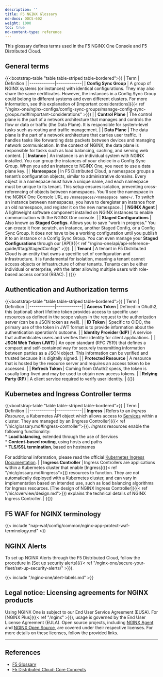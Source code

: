 ```yaml
---
description: ''
title: F5 NGINX Glossary
nd-docs: DOCS-602
weight: 1000
toc: true
nd-content-type: reference
---
```


This glossary defines terms used in the F5 NGINX One Console and F5 Distributed Cloud.

## General terms

{{<bootstrap-table "table table-striped table-bordered">}}
| Term        | Definition |
|-------------|-------------|
| **Config Sync Group** | A group of NGINX systems (or instances) with identical configurations. They may also share the same certificates. However, the instances in a Config Sync Group could belong to different systems and even different clusters. For more information, see this explanation of [Important considerations]({{< ref "/nginx-one/nginx-configs/config-sync-groups/manage-config-sync-groups.md#important-considerations" >}}) |
| **Control Plane** | The control plane is the part of a network architecture that manages and controls the flow or data or traffic (the Data Plane). It is responsible for system-level tasks such as routing and traffic management. |
| **Data Plane** | The data plane is the part of a network architecture that carries user traffic. It handles tasks like forwarding data packets between devices and managing network communication. In the context of NGINX, the data plane is responsible for tasks such as load balancing, caching, and serving web content. |
| **Instance** | An instance is an individual system with NGINX installed. You can group the instances of your choice in a Config Sync Group. When you add an instance to NGINX One, you need to use a data plane key. |
| **Namespace** | In F5 Distributed Cloud, a namespace groups a tenant’s configuration objects, similar to administrative domains. Every object in a namespace must have a unique name, and each namespace must be unique to its tenant. This setup ensures isolation, preventing cross-referencing of objects between namespaces. You'll see the namespace in the NGINX One Console URL as `/namespaces/<namespace name>/`. To switch an instance between namespaces, you have to deregister an instance from an old namespace, and register it on the new namespace. |
| **NGINX Agent**                      | A lightweight software component installed on NGINX instances to enable communication with the NGINX One console.                                      |
| **Staged Configurations** | Also known as **Staged Configs**. Allows you to save "work in progress." You can create it from scratch, an Instance, another Staged Config, or a Config Sync Group. It does _not_ have to be a working configuration until you publish it to an instance or a Config Sync Group. You can even manage your **Staged Configurations** through our [API]({{< ref "/nginx-one/api/api-reference-guide/#tag/StagedConfigs" >}}). |
| **Tenant** | A tenant in F5 Distributed Cloud is an entity that owns a specific set of configuration and infrastructure. It is fundamental for isolation, meaning a tenant cannot access objects or infrastructure of other tenants. Tenants can be either individual or enterprise, with the latter allowing multiple users with role-based access control (RBAC). |
{{</bootstrap-table>}}

## Authentication and Authorization terms

{{<bootstrap-table "table table-striped table-bordered">}}
| Term        | Definition |
|-------------|-------------|
| **Access Token** | Defined in OAuth2, this (optional) short lifetime token provides access to specific user resources as defined in the scope values in the request to the authorization server (can be a JSON token as well). |
| **ID Token** | Specific to OIDC, the primary use of the token in JWT format is to provide information about the authentication operation's outcome. |
| **Identity Provider (IdP)** | A service that authenticates users and verifies their identity for client applications. |
| **JSON Web Token (JWT)** | An open standard (RFC 7519) that defines a compact and self-contained way for securely transmitting information between parties as a JSON object. This information can be verified and trusted because it is digitally signed. |
| **Protected Resource** | A resource that is hosted by the resource server and requires an access token to be accessed. |
| **Refresh Token** | Coming from OAuth2 specs, the token is usually long-lived and may be used to obtain new access tokens. |
| **Relying Party (RP)** | A client service required to verify user identity. |
{{</bootstrap-table>}}

## Kubernetes and Ingress Controller terms

{{<bootstrap-table "table table-striped table-bordered">}}
| Term        | Definition |
|-------------|-------------|
| **Ingress** | Refers to an *Ingress Resource*, a Kubernetes API object which allows access to [Services](https://kubernetes.io/docs/concepts/services-networking/service/) within a cluster. They are managed by an [Ingress Controller]({{< ref "/nic/glossary.md#ingress-controller">}}). *Ingress* resources enable the following functionality:<br>* **Load balancing**, extended through the use of Services<br>* **Content-based routing**, using hosts and paths<br>* **TLS/SSL termination**, based on hostnames<br><br>For additional information, please read the official [Kubernetes Ingress Documentation](https://kubernetes.io/docs/concepts/services-networking/ingress/). |
| **Ingress Controller** | Ingress Controllers are applications within a Kubernetes cluster that enable [Ingress]({{< ref "/nic/glossary.md#ingress">}}) resources to function. They are not automatically deployed with a Kubernetes cluster, and can vary in implementation based on intended use, such as load balancing algorithms for Ingress resources. [The design of NGINX Ingress Controller]({{< ref "/nic/overview/design.md">}}) explains the technical details of NGINX Ingress Controller. |
{{</bootstrap-table>}}

## F5 WAF for NGINX terminology

{{< include "nap-waf/config/common/nginx-app-protect-waf-terminology.md" >}}

## NGINX Alerts

To set up NGINX Alerts through the F5 Distributed Cloud, follow the procedure in [Set up security alerts]({{< ref "/nginx-one/secure-your-fleet/set-up-security-alerts/" >}}).

{{< include "/nginx-one/alert-labels.md" >}}


## Legal notice: Licensing agreements for NGINX products

Using NGINX One is subject to our End User Service Agreement (EUSA). For [NGINX Plus]({{< ref "/nginx" >}}), usage is governed by the End User License Agreement (EULA). Open source projects, including [NGINX Agent](https://github.com/nginx/agent) and [NGINX Open Source](https://github.com/nginx/nginx), are covered under their respective licenses. For more details on these licenses, follow the provided links.

---

## References

- [F5 Glossary](https://www.f5.com/glossary)
- [F5 Distributed Cloud: Core Concepts](https://docs.cloud.f5.com/docs/ves-concepts/core-concepts)

